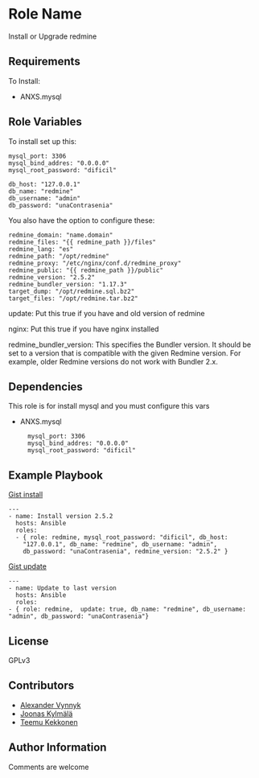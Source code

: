 Role Name
=========

Install or Upgrade redmine

Requirements
------------

To Install:
- ANXS.mysql

Role Variables
--------------

To install set up this:

	mysql_port: 3306
	mysql_bind_addres: "0.0.0.0"
	mysql_root_password: "dificil"

	db_host: "127.0.0.1"
	db_name: "redmine"
	db_username: "admin"
	db_password: "unaContrasenia"


You also have the option to configure these:

	redmine_domain: "name.domain"
	redmine_files: "{{ redmine_path }}/files"
	redmine_lang: "es"
	redmine_path: "/opt/redmine"
	redmine_proxy: "/etc/nginx/conf.d/redmine_proxy"
	redmine_public: "{{ redmine_path }}/public"
	redmine_version: "2.5.2"
	redmine_bundler_version: "1.17.3"
	target_dump: "/opt/redmine.sql.bz2"
	target_files: "/opt/redmine.tar.bz2"

update: Put this true if you have and old version of redmine

nginx: Put this true if you have nginx installed

redmine\_bundler\_version: This specifies the Bundler version. It should be set to a version that is compatible with the given Redmine version. For example, older Redmine versions do not work with Bundler 2.x.

Dependencies
------------

This role is for install mysql and you must configure this vars 

- ANXS.mysql

		mysql_port: 3306
		mysql_bind_addres: "0.0.0.0"
		mysql_root_password: "dificil"

Example Playbook
----------------

[ Gist install](https://gist.github.com/adeb2e0c32720528cfc6)

	---
	- name: Install version 2.5.2
	  hosts: Ansible
	  roles:
	  - { role: redmine, mysql_root_password: "dificil", db_host:
        "127.0.0.1", db_name: "redmine", db_username: "admin",
        db_password: "unaContrasenia", redmine_version: "2.5.2" }

[Gist update](https://gist.github.com/fc4bebdddf4a2813afdf)

	---
	- name: Update to last version
	  hosts: Ansible
	  roles:
    - { role: redmine,  update: true, db_name: "redmine", db_username: "admin", db_password: "unaContrasenia"}


License
-------

GPLv3

Contributors
-------------

- [Alexander Vynnyk](https://github.com/cosmonaut-ok)
- [Joonas Kylmälä](https://github.com/kirjastojk)
- [Teemu Kekkonen](https://github.com/teemukoo)

Author Information
------------------

Comments are welcome
